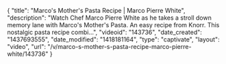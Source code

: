 {
    "title": "Marco's Mother's Pasta Recipe | Marco Pierre White",
    "description": "Watch Chef Marco Pierre White as he takes a stroll down memory lane with Marco's Mother's Pasta. An easy recipe from Knorr. This nostalgic pasta recipe combi...",
    "videoid": "143736",
    "date_created": "1437693555",
    "date_modified": "1418181164",
    "type": "captivate",
    "layout": "video",
    "url": "\/v\/marco-s-mother-s-pasta-recipe-marco-pierre-white\/143736"
}